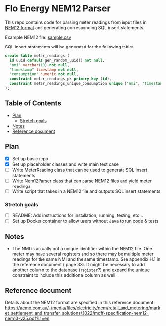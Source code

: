 # Flo Energy NEM12 Parser

This repo contains code for parsing meter readings from input files
in [NEM12 format](https://aemo.com.au/-/media/files/electricity/nem/retail_and_metering/market_settlement_and_transfer_solutions/2022/mdff-specification-nem12-nem13-v25.pdf?la=en)
and generating corresponding SQL insert statements.

Example NEM12 file: [sample.csv](/sample.csv)

SQL insert statements will be generated for the following table:

```sql
create table meter_readings (
  id uuid default gen_random_uuid() not null,
  "nmi" varchar(10) not null,
  "timestamp" timestamp not null,
  "consumption" numeric not null,
  constraint meter_readings_pk primary key (id),
  constraint meter_readings_unique_consumption unique ("nmi", "timestamp")
);
```

## Table of Contents

- [Plan](#plan)
    - [Stretch goals](#stretch-goals)
- [Notes](#notes)
- [Reference document](#reference-document)

## Plan

- [x] Set up basic repo
- [x] Set up placeholder classes and write main test case
- [ ] Write MeterReading class that can be used to generate SQL insert statements
- [ ] Write Nem12Parser class that can parse NEM12 files and yield meter readings
- [ ] Write script that takes in a NEM12 file and outputs SQL insert statements

### Stretch goals

- [ ] README: Add instructions for installation, running, testing, etc...
- [ ] Set up Docker container to allow users without Java to run code & tests

## Notes

- The NMI is actually not a unique identifier within the NEM12 file. One meter may have several registers and so there
  may be multiple meter readings for the same NMI and the same timestamp. See appendix H.1 in the reference document (
  page 33). It might be necessary to add another column to the database (`register`?) and expand the unique constraint
  to include this additional column as well.

## Reference document

Details about the NEM12 format are specified in this reference
document: https://aemo.com.au/-/media/files/electricity/nem/retail_and_metering/market_settlement_and_transfer_solutions/2022/mdff-specification-nem12-nem13-v25.pdf?la=en
